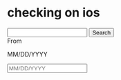 <!DOCTYPE html PUBLIC "-//W3C//DTD XHTML 1.0 Transitional//EN" "http://www.w3.org/TR/xhtml1/DTD/xhtml1-transitional.dtd">
<html xmlns="http://www.w3.org/1999/xhtml">
<head>
<meta http-equiv="Content-Type" content="text/html; charset=utf-8" />
<title>Untitled Document</title>
</head>

<body>
<h1>checking on ios</h1>

<input type="text" name="search" aria-labelledby="searchbutton">
<button id="searchbutton" type="submit">Search</button>


<br />

<div data-component="DateField"><label class="InputLabel-label--2G5wy " id="date-field-rangeFrom-label" for="date-field-rangeFrom" data-component="InputLabel">From</label><p class="DateField-hintStyle--2xa3Q" id="date-field-rangeFrom-hint">MM/DD/YYYY</p><input name="From" class="DateField-input--3iZXG" id="date-field-rangeFrom" aria-required="false" aria-describedby="date-field-rangeFrom-hint" aria-labelledby="date-field-rangeFrom-label" aria-label="Date From" type="text" placeholder="MM/DD/YYYY" value=""><p></p></div>

  


</body>
</html>
